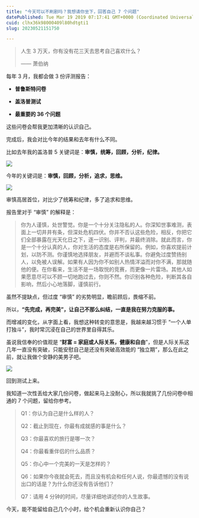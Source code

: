```yaml
---
title: "今天可以不刷剧吗？我想请你坐下，回答自己 7 个问题"
datePublished: Tue Mar 19 2019 07:17:41 GMT+0000 (Coordinated Universal Time)
cuid: clhx36k98000409l80hdtgti1
slug: 20230521151750

---
```


> 人生 3 万天，你有没有花三天去思考自己喜欢什么？
> 
> —— 萧伯纳

每年 3 月，我都会做 3 份评测报告：

* **普鲁斯特问卷**
    
* **盖洛普测试**
    
* **最重要的 36 个问题**
    

这些问卷会帮我更加清晰的认识自己。

完成后，我会对比今年的结果和去年有什么不同。

比如去年我的盖洛普 5 关键词是：**审慎，统筹，回顾，分析，纪律。**

![](url)

今年的关键词是：**审慎，回顾，分析，追求，思维。**

![](url)

审慎高居首位，对比少了统筹和纪律，多了追求和思维。

报告里对于 “审慎” 的解释是：

> 你为人谨慎，处世警觉。你是一个十分关注隐私的人。你深知世事难测，表面上一切井井有条，但深处危机四伏。你并不否认这些危险，相反，你把它们全部暴露在光天化日之下，逐一识别、评判，并最终消除。就此而言，你是一个十分认真的人，你对生活的态度是右所保留的。例如，你喜欢提前计划，以防不测。你谨慎地选择朋友，并避而不谈私事。你避免过度赞扬别人，以免被人误解。如果有人因为你不如别人热情洋溢而对你不满，那就随他的便。在你看来，生活不是一场取悦的竞赛，而更像一片雷场。其他人如果愿意尽可以不顾一切地跑过去，你则不然。你识别各种危险，判断其各自影响，然后小心地落脚，谨慎前行。

虽然不提缺点，但过度 “审慎” 的劣势明显，瞻前顾后，畏缩不前。

所以，**“先完成，再完美”，让自己不那么纠结，一直是我在努力克服的事。**

而增减的变化，从字面上看，我想这种转变的意思是，我越来越习惯于 “一个人单打独斗”，我时常沉浸在自己的世界里自得其乐。

虽说我信奉的价值观是 “**财富 = 家庭或人际关系，健康和自由**”，但是人际关系这几年一直没有突破，只能安慰自己是还没有突破高效能的 “独立期”，那么在此之前，就让我做个安静的美男子吧。

![](url)

回到测试上来。

我知道一次性丢给大家几份问卷，做起来马上没耐心，所以我就挑了几份问卷中相通的 7 个问题，留给你参考。

> Q1：你认为自己是什么样的人？
> 
> Q2：截止到现在，你最有成就感的事是什么？
> 
> Q3：你最喜欢的旅行是哪一次？
> 
> Q4：你最看重伴侣的什么品质？
> 
> Q5：你心中一个完美的一天是怎样的？
> 
> Q6：如果你今夜就会死去，而且没有机会和任何人说，你最遗憾的没有说出口的话是？为什么你还没有告诉他们？
> 
> Q7：请用 4 分钟的时间，尽量详细地讲述你的人生故事。

今天，能不能留给自己几个小时，给个机会重新认识你自己？